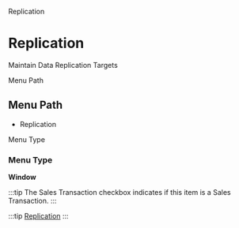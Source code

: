 
Replication
# Replication


Maintain Data Replication Targets

Menu Path
## Menu Path



- Replication

Menu Type
### Menu Type

**Window**

:::tip
The Sales Transaction checkbox indicates if this item is a Sales Transaction.
:::

:::tip
[Replication](functional-guide/window/window-replication.md)
:::